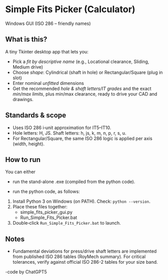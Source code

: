 Simple Fits Picker (Calculator)
====================================================================
Windows GUI (ISO 286 – friendly names)

What is this?
-------------
A tiny Tkinter desktop app that lets you:
- Pick a *fit by descriptive name* (e.g., Locational clearance, Sliding, Medium drive)
- Choose *shape*: Cylindrical (shaft in hole) or Rectangular/Square (plug in slot)
- Enter nominal *unfitted* dimensions
- Get the recommended *hole & shaft letters/IT grades* and the exact *min/max limits*,
  plus min/max clearance, ready to drive your CAD and drawings.

Standards & scope
-----------------
- Uses ISO 286 i‑unit approximation for IT5–IT10.
- Hole letters: H, JS.  Shaft letters: h, js, k, m, n, p, r, s, u.
- For Rectangular/Square, the same ISO 286 logic is applied per axis (width, height).

How to run
----------
You can either

- run the stand-alone .exe (compiled from the python code).

- run the python code, as follows:
1) Install Python 3 on Windows (on PATH).  Check: `python --version`.
2) Place these files together:
   - simple_fits_picker_gui.py
   - Run_Simple_Fits_Picker.bat
3) Double‑click `Run_Simple_Fits_Picker.bat` to launch.

Notes
-----
- Fundamental deviations for press/drive shaft letters are implemented from published ISO 286 tables
  (RoyMech summary). For critical tolerances, verify against official ISO 286-2 tables for your size band.

-code by ChatGPT5
